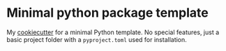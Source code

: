 # Minimal python package template

My [cookiecutter](https://github.com/cookiecutter/cookiecutter) for a minimal Python template. No special features, just a basic project folder with a `pyproject.toml` used for installation.